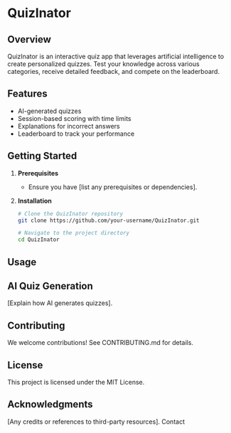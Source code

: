 # QuizInator

## Overview

QuizInator is an interactive quiz app that leverages artificial intelligence to create personalized quizzes. Test your knowledge across various categories, receive detailed feedback, and compete on the leaderboard.

## Features

- AI-generated quizzes
- Session-based scoring with time limits
- Explanations for incorrect answers
- Leaderboard to track your performance

## Getting Started

1. **Prerequisites**
   - Ensure you have [list any prerequisites or dependencies].

2. **Installation**
   ```bash
   # Clone the QuizInator repository
   git clone https://github.com/your-username/QuizInator.git

   # Navigate to the project directory
   cd QuizInator
## Usage


## AI Quiz Generation

[Explain how AI generates quizzes].
## Contributing
We welcome contributions! See CONTRIBUTING.md for details.

## License
This project is licensed under the MIT License.

## Acknowledgments
[Any credits or references to third-party resources].
Contact
